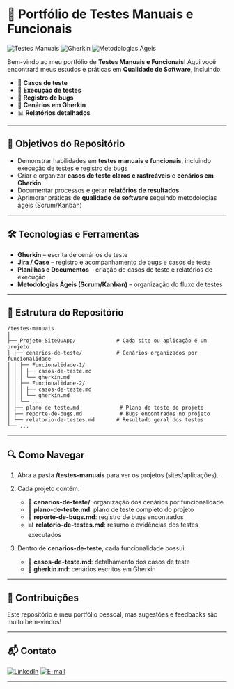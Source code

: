 # 🧪 Portfólio de Testes Manuais e Funcionais

![Testes Manuais](https://img.shields.io/badge/Testes%20Manuais-Qualidade%20QA-blue)
![Gherkin](https://img.shields.io/badge/Gherkin-Cenários%20de%20Teste-orange)
![Metodologias Ágeis](https://img.shields.io/badge/Ágil-Kanban%20|%20Scrum-green)

Bem-vindo ao meu portfólio de **Testes Manuais e Funcionais**! Aqui você encontrará meus estudos e práticas em **Qualidade de Software**, incluindo:

- 📝 **Casos de teste**  
- 🧪 **Execução de testes**  
- 🐞 **Registro de bugs**  
- 📜 **Cenários em Gherkin**  
- 📊 **Relatórios detalhados**

---

## 🎯 Objetivos do Repositório

- Demonstrar habilidades em **testes manuais e funcionais**, incluindo execução de testes e registro de bugs  
- Criar e organizar **casos de teste claros e rastreáveis** e **cenários em Gherkin**  
- Documentar processos e gerar **relatórios de resultados**  
- Aprimorar práticas de **qualidade de software** seguindo metodologias ágeis (Scrum/Kanban)

---

## 🛠 Tecnologias e Ferramentas

- **Gherkin** – escrita de cenários de teste  
- **Jira / Qase** – registro e acompanhamento de bugs e casos de teste  
- **Planilhas e Documentos** – criação de casos de teste e relatórios de execução  
- **Metodologias Ágeis (Scrum/Kanban)** – organização do fluxo de testes

---

## 📂 Estrutura do Repositório

```
/testes-manuais
│
├── Projeto-SiteOuApp/             # Cada site ou aplicação é um projeto
│ ├── cenarios-de-teste/           # Cenários organizados por funcionalidade
│ │ ├── Funcionalidade-1/
│ │ │ ├── casos-de-teste.md
│ │ │ └── gherkin.md
│ │ ├── Funcionalidade-2/
│ │ │ ├── casos-de-teste.md
│ │ │ └── gherkin.md
│ │ └── ...
│ ├── plano-de-teste.md             # Plano de teste do projeto
│ ├── reporte-de-bugs.md            # Bugs encontrados no projeto
│ └── relatorio-de-testes.md       # Resultado geral dos testes
└── ...
```

---

## 🔍 Como Navegar

1. Abra a pasta **/testes-manuais** para ver os projetos (sites/aplicações).
   
2. Cada projeto contém:
   - 📁 **cenarios-de-teste/**: organização dos cenários por funcionalidade  
   - 📄 **plano-de-teste.md**: plano de teste completo do projeto  
   - 🐞 **reporte-de-bugs.md**: registro de bugs encontrados  
   - 📊 **relatorio-de-testes.md**: resumo e evidências dos testes executados
       
3. Dentro de **cenarios-de-teste**, cada funcionalidade possui:
   - 📝 **casos-de-teste.md**: detalhamento dos casos de teste  
   - 📜 **gherkin.md**: cenários escritos em Gherkin  

---

## 🤝 Contribuições

Este repositório é meu portfólio pessoal, mas sugestões e feedbacks são muito bem-vindos!  

---

## 📬 Contato

[![LinkedIn](https://img.shields.io/badge/LinkedIn-Guilherme%20Lima-blue?logo=linkedin&logoColor=white)](https://www.linkedin.com/in/guilhermelima-qa)
[![E-mail](https://img.shields.io/badge/Email-theguilhermelimas@gmail.com-red?logo=gmail&logoColor=white)](mailto:theguilhermelimas@gmail.com)

---
